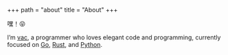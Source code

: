 +++
path = "about"
title = "About"
+++

嘿！😝

I’m [vac](https://github.com/networkhermit), a programmer who loves elegant code
and programming, currently focused on [Go](https://en.wikipedia.org/wiki/Go_(programming_language)),
[Rust](https://en.wikipedia.org/wiki/Rust_(programming_language)),
and [Python](https://en.wikipedia.org/wiki/Python_(programming_language)).
